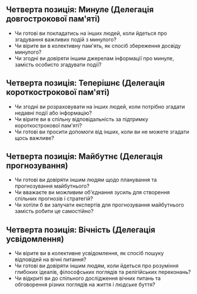 ## Четверта позиція: Минуле (Делегація довгострокової пам'яті)
- Чи готові ви покладатись на інших людей, коли йдеться про згадування важливих подій з минулого?
- Чи вірите ви в колективну пам'ять, як спосіб збереження досвіду минулого?
- Чи згодні ви довіряти іншим джерелам інформації про минуле, замість особисто згадувати події?

## Четверта позиція: Теперішнє (Делегація короткострокової пам'яті)
- Чи згодні ви розраховувати на інших людей, коли потрібно згадати недавні події або інформацію?
- Чи вірите ви в спільну відповідальність за підтримку короткострокової пам'яті?
- Чи готові ви просити допомоги від інших, коли ви не можете згадати щось важливе?

## Четверта позиція: Майбутнє (Делегація прогнозування)
- Чи готові ви довіряти іншим людям щодо планування та прогнозування майбутнього?
- Чи вважаєте ви можливим об'єднання зусиль для створення спільних прогнозів і стратегій?
- Чи хотіли б ви залучати експертів для прогнозування майбутнього замість робити це самостійно?

## Четверта позиція: Вічність (Делегація усвідомлення)
- Чи вірите ви в колективне усвідомлення, як спосіб пошуку відповідей на вічні питання?
- Чи готові ви довіряти іншим людям, коли йдеться про розуміння глибоких ідеалів, філософських поглядів та релігійських переконань?
- Чи відкриті ви до спільного дослідження вічних питань та обговорення різних поглядів на життя і людське буття?


